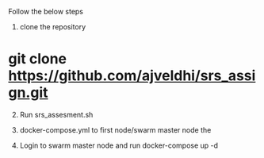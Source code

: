 
Follow the below steps 

1. clone the repository 
# git clone https://github.com/ajveldhi/srs_assign.git

2. Run srs_assesment.sh

3. docker-compose.yml to first node/swarm master node the 

4. Login to swarm master node and run docker-compose up -d

